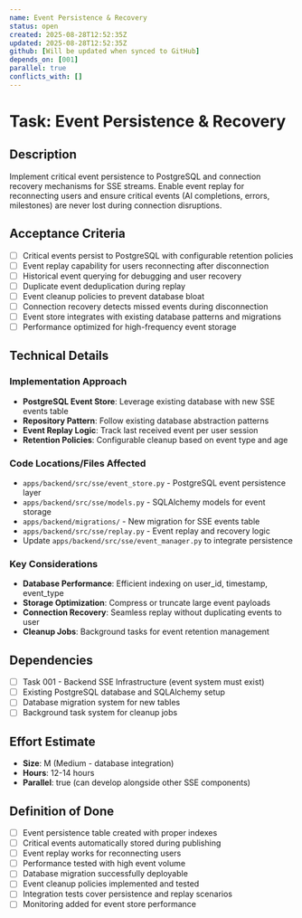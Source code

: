 ```yaml
---
name: Event Persistence & Recovery
status: open
created: 2025-08-28T12:52:35Z
updated: 2025-08-28T12:52:35Z
github: [Will be updated when synced to GitHub]
depends_on: [001]
parallel: true
conflicts_with: []
---
```


# Task: Event Persistence & Recovery

## Description

Implement critical event persistence to PostgreSQL and connection recovery mechanisms for SSE streams. Enable event replay for reconnecting users and ensure critical events (AI completions, errors, milestones) are never lost during connection disruptions.

## Acceptance Criteria

- [ ] Critical events persist to PostgreSQL with configurable retention policies
- [ ] Event replay capability for users reconnecting after disconnection
- [ ] Historical event querying for debugging and user recovery
- [ ] Duplicate event deduplication during replay
- [ ] Event cleanup policies to prevent database bloat
- [ ] Connection recovery detects missed events during disconnection
- [ ] Event store integrates with existing database patterns and migrations
- [ ] Performance optimized for high-frequency event storage

## Technical Details

### Implementation Approach
- **PostgreSQL Event Store**: Leverage existing database with new SSE events table
- **Repository Pattern**: Follow existing database abstraction patterns
- **Event Replay Logic**: Track last received event per user session
- **Retention Policies**: Configurable cleanup based on event type and age

### Code Locations/Files Affected
- `apps/backend/src/sse/event_store.py` - PostgreSQL event persistence layer
- `apps/backend/src/sse/models.py` - SQLAlchemy models for event storage
- `apps/backend/migrations/` - New migration for SSE events table
- `apps/backend/src/sse/replay.py` - Event replay and recovery logic
- Update `apps/backend/src/sse/event_manager.py` to integrate persistence

### Key Considerations
- **Database Performance**: Efficient indexing on user_id, timestamp, event_type
- **Storage Optimization**: Compress or truncate large event payloads
- **Connection Recovery**: Seamless replay without duplicating events to user
- **Cleanup Jobs**: Background tasks for event retention management

## Dependencies

- [ ] Task 001 - Backend SSE Infrastructure (event system must exist)
- [ ] Existing PostgreSQL database and SQLAlchemy setup
- [ ] Database migration system for new tables
- [ ] Background task system for cleanup jobs

## Effort Estimate

- **Size**: M (Medium - database integration)
- **Hours**: 12-14 hours
- **Parallel**: true (can develop alongside other SSE components)

## Definition of Done

- [ ] Event persistence table created with proper indexes
- [ ] Critical events automatically stored during publishing
- [ ] Event replay works for reconnecting users
- [ ] Performance tested with high event volume
- [ ] Database migration successfully deployable
- [ ] Event cleanup policies implemented and tested
- [ ] Integration tests cover persistence and replay scenarios
- [ ] Monitoring added for event store performance